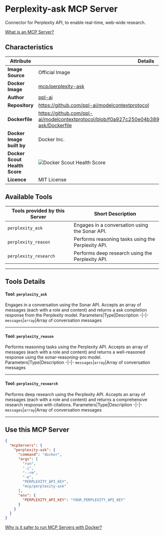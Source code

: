 # Perplexity-ask MCP Server

Connector for Perplexity API, to enable real-time, web-wide research.

[What is an MCP Server?](https://www.anthropic.com/news/model-context-protocol)

## Characteristics
Attribute|Details|
|-|-|
**Image Source**|Official Image
**Docker Image**|[mcp/perplexity-ask](https://hub.docker.com/repository/docker/mcp/perplexity-ask)
**Author**|[ppl-ai](https://github.com/ppl-ai)
**Repository**|https://github.com/ppl-ai/modelcontextprotocol
**Dockerfile**|https://github.com/ppl-ai/modelcontextprotocol/blob/f0a927c250e04b389ff5c34f6a2a85ad625668e8/perplexity-ask/Dockerfile
**Docker Image built by**|Docker Inc.
**Docker Scout Health Score**| ![Docker Scout Health Score](https://api.scout.docker.com/v1/policy/insights/org-image-score/badge/mcp/perplexity-ask)
**Licence**|MIT License

## Available Tools
Tools provided by this Server|Short Description
-|-
`perplexity_ask`|Engages in a conversation using the Sonar API.|
`perplexity_reason`|Performs reasoning tasks using the Perplexity API.|
`perplexity_research`|Performs deep research using the Perplexity API.|

---
## Tools Details

#### Tool: **`perplexity_ask`**
Engages in a conversation using the Sonar API. Accepts an array of messages (each with a role and content) and returns a ask completion response from the Perplexity model.
Parameters|Type|Description
-|-|-
`messages`|`array`|Array of conversation messages

---
#### Tool: **`perplexity_reason`**
Performs reasoning tasks using the Perplexity API. Accepts an array of messages (each with a role and content) and returns a well-reasoned response using the sonar-reasoning-pro model.
Parameters|Type|Description
-|-|-
`messages`|`array`|Array of conversation messages

---
#### Tool: **`perplexity_research`**
Performs deep research using the Perplexity API. Accepts an array of messages (each with a role and content) and returns a comprehensive research response with citations.
Parameters|Type|Description
-|-|-
`messages`|`array`|Array of conversation messages

---
## Use this MCP Server

```json
{
  "mcpServers": {
    "perplexity-ask": {
      "command": "docker",
      "args": [
        "run",
        "-i",
        "--rm",
        "-e",
        "PERPLEXITY_API_KEY",
        "mcp/perplexity-ask"
      ],
      "env": {
        "PERPLEXITY_API_KEY": "YOUR_PERPLEXITY_API_KEY"
      }
    }
  }
}
```

[Why is it safer to run MCP Servers with Docker?](https://www.docker.com/blog/the-model-context-protocol-simplifying-building-ai-apps-with-anthropic-claude-desktop-and-docker/)
